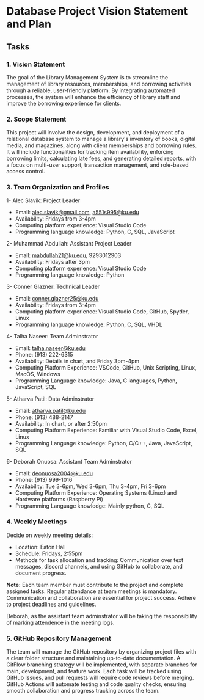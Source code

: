 # Database Project Vision Statement and Plan

## Tasks

### 1. Vision Statement
The goal of the Library Management System is to streamline the management of library resources, memberships, and borrowing activities through a reliable, user-friendly platform. By integrating automated processes, the system will enhance the efficiency of library staff and improve the borrowing experience for clients.

### 2. Scope Statement
This project will involve the design, development, and deployment of a relational database system to manage a library's inventory of books, digital media, and magazines, along with client memberships and borrowing rules. It will include functionalities for tracking item availability, enforcing borrowing limits, calculating late fees, and generating detailed reports, with a focus on multi-user support, transaction management, and role-based access control.

### 3. Team Organization and Profiles

1- Alec Slavik: Project Leader
- Email: alec.slavik@gmail.com, a551s995@ku.edu
- Availability: Fridays from 3-4pm
- Computing platform experience: Visual Studio Code
- Programming language knowledge: Python, C, SQL, JavaScript

2- Muhammad Abdullah: Assistant Project Leader
- Email: mabdullah21@ku.edu, 9293012903
- Availability: Fridays after 3pm
- Computing platform experience: Visual Studio Code
- Programming language knowledge: Python

3- Conner Glazner: Technical Leader
- Email: conner.glazner25@ku.edu
- Availability: Fridays from 3-4pm
- Computing platform experience: Visual Studio Code, GitHub, Spyder, Linux
- Programming language knowledge: Python, C, SQL, VHDL

4- Talha Naseer: Team Adminstrator
- Email: talha.naseer@ku.edu
- Phone: (913) 222-6315
- Availability: Details in chart, and Friday 3pm-4pm
- Computing Platform Experience: VSCode, GitHub, Unix Scripting, Linux, MacOS, Windows
- Programming Language knowledge: Java, C languages, Python, JavaScript, SQL

5- Atharva Patil: Data Adminstrator
- Email: atharva.patil@ku.edu
- Phone: (913) 488-2147
- Availability: In chart, or after 2:50pm 
- Computing Platform Experience: Familiar with Visual Studio Code, Excel, Linux
- Programming Language knowledge: Python, C/C++, Java, JavaScript, SQL

6- Deborah Onuosa: Assistant Team Adminstrator
- Email: deonuosa2004@ku.edu
- Phone: (913) 999-1016
- Availability: Tue 3-6pm, Wed 3-6pm, Thu 3-4pm, Fri 3-6pm
- Computing Platform Experience: Operating Systems (Linux) and Hardware platforms (Raspberry Pi)
- Programming Language knowledge: Mainly python, C, SQL

### 4. Weekly Meetings
Decide on weekly meeting details:
- Location: Eaton Hall
- Schedule: Fridays, 2:55pm
- Methods for task allocation and tracking: Communication over text messages, discord channels, and using GitHub to collaborate, and document progress. 

**Note:** Each team member must contribute to the project and complete assigned tasks. Regular attendance at team meetings is mandatory. Communication and collaboration are essential for project success. Adhere to project deadlines and guidelines.

Deborah, as the assistant team adminstrator will be taking the responsibility of marking attendence in the meeting logs.

### 5. GitHub Repository Management
The team will manage the GitHub repository by organizing project files with a clear folder structure and maintaining up-to-date documentation. A GitFlow branching strategy will be implemented, with separate branches for main, development, and feature work. Each task will be tracked using GitHub Issues, and pull requests will require code reviews before merging. GitHub Actions will automate testing and code quality checks, ensuring smooth collaboration and progress tracking across the team.
